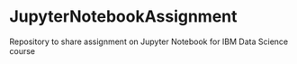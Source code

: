 # JupyterNotebookAssignment
Repository to share assignment on Jupyter Notebook for IBM Data Science course
